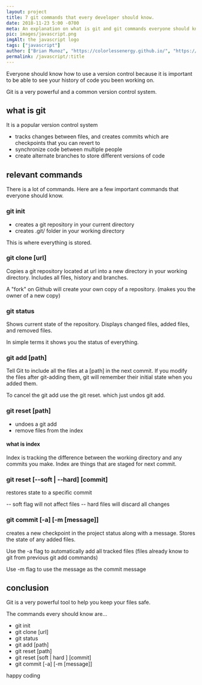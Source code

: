 ```yaml
---
layout: project
title: 7 git commands that every developer should know.
date: 2018-11-23 5:00 -0700
meta: An explanation on what is git and git commands everyone should know to be a sucessful developer.
pic: images/javascript.png
imgAlt: the javascript logo
tags: ["javascript"]
author: ["Brian Munoz", "https://colorlessenergy.github.io/", "https://github.com/colorlessenergy"]
permalink: /javascript/:title
---
```


Everyone should know how to use a version control because it is important to be able to see your history of code you been working on.

Git is a very powerful and a common version control system.

## what is git

It is a popular version control system

* tracks changes between files, and creates commits which are checkpoints that you can revert to
* synchronize code between multiple people
* create alternate branches to store different versions of code

## relevant commands

There is a lot of commands. Here are a few important commands that everyone should know.

### git init

* creates a git repository in your current directory
* creates .git/ folder in your working directory

This is where everything is stored.

### git clone [url]

Copies a git repository located at url into a new directory in your working directory. Includes all files, history and branches.

A "fork" on Github will create your own copy of a repository. (makes you the owner of a new copy)

### git status

Shows current state of the repository. Displays changed files, added files, and removed files.

In simple terms it shows you the status of everything.

### git add [path]

Tell Git to include all the files at a [path] in the next commit. If you modify the files after git-adding them, git will remember their initial state when you added them.

To cancel the git add use the git reset. which just undos git add.

### git reset [path]

* undoes a git add
* remove files from the index

#### what is index
Index is tracking the difference between the working directory and any commits you make. Index are things that are staged for next commit.

### git reset [--soft | --hard] [commit]

restores state to a specific commit

-- soft flag will not affect  files
-- hard files will discard all changes

### git commit [-a] [-m [message]]

creates a new checkpoint in the project status along with a message. Stores the state of any added files.

Use the -a flag to automatically add all tracked files (files already know to git from previous git add commands)

Use -m flag to use the message as the commit message

## conclusion

Git is a very powerful tool to help you keep your files safe.

The commands every should know are...

* git init
* git clone [url]
* git status
* git add [path]
* git reset [path]
* git reset [soft | hard ] [commit]
* git commit [-a] [-m [message]]

happy coding
